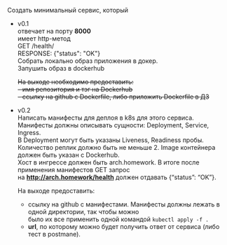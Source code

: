 
Создать минимальный сервис, который

- v0.1 <br/>
    отвечает на порту **8000** <br/>
    имеет http-метод <br/>
    GET /health/ <br/>
    RESPONSE: {"status": "OK"} <br/>
    Cобрать локально образ приложения в докер. <br/>
    Запушить образ в dockerhub <br/>

    ~~На выходе необходимо предоставить:<br/>~~
    ~~- имя репозитория и тэг на Dockerhub<br/>~~
    ~~- ссылку на github c Dockerfile, либо приложить Dockerfile в ДЗ<br/>~~

- v0.2 <br/> 
    Написать манифесты для деплоя в k8s для этого сервиса. <br/>
    Манифесты должны описывать сущности: Deployment, Service, Ingress. <br/>
    В Deployment могут быть указаны Liveness, Readiness пробы. <br/>
    Количество реплик должно быть не меньше 2. Image контейнера должен быть указан с Dockerhub. <br/>
    Хост в ингрессе должен быть arch.homework. В итоге после применения манифестов GET запрос <br/>
    на **http://arch.homework/health** должен отдавать {“status”: “OK”}. <br/>

    На выходе предоставить: <br/>

    - ссылку на github c манифестами. Манифесты должны лежать в одной директории, так чтобы можно <br/>
    было их все применить одной командой `kubectl apply -f .` <br/>
    - **url**, по которому можно будет получить ответ от сервиса (либо тест в postmanе). <br/>

